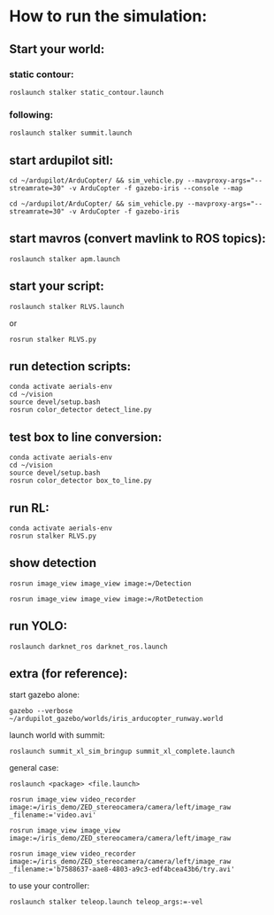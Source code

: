 # How to run the simulation:
## Start your world:
### static contour:
```
roslaunch stalker static_contour.launch
```
### following:
```
roslaunch stalker summit.launch
```
## start ardupilot sitl:
```
cd ~/ardupilot/ArduCopter/ && sim_vehicle.py --mavproxy-args="--streamrate=30" -v ArduCopter -f gazebo-iris --console --map
```
```
cd ~/ardupilot/ArduCopter/ && sim_vehicle.py --mavproxy-args="--streamrate=30" -v ArduCopter -f gazebo-iris
```
## start mavros (convert mavlink to ROS topics):
```
roslaunch stalker apm.launch
```
## start your script:
```
roslaunch stalker RLVS.launch
```
or
```
rosrun stalker RLVS.py
```
## run detection scripts:
```
conda activate aerials-env
cd ~/vision
source devel/setup.bash
rosrun color_detector detect_line.py
```
## test box to line conversion:
```
conda activate aerials-env
cd ~/vision
source devel/setup.bash
rosrun color_detector box_to_line.py
```
## run RL:
```
conda activate aerials-env
rosrun stalker RLVS.py
```
## show detection
```
rosrun image_view image_view image:=/Detection
```
```
rosrun image_view image_view image:=/RotDetection
```
## run YOLO:
```
roslaunch darknet_ros darknet_ros.launch
```
## extra (for reference):
start gazebo alone:
```
gazebo --verbose ~/ardupilot_gazebo/worlds/iris_arducopter_runway.world
```
launch world with summit:
```
roslaunch summit_xl_sim_bringup summit_xl_complete.launch
```
general case:
```
roslaunch <package> <file.launch>
```
```
rosrun image_view video_recorder image:=/iris_demo/ZED_stereocamera/camera/left/image_raw _filename:='video.avi'
```
```
rosrun image_view image_view image:=/iris_demo/ZED_stereocamera/camera/left/image_raw
```
```
rosrun image_view video_recorder image:=/iris_demo/ZED_stereocamera/camera/left/image_raw _filename:='b7588637-aae8-4803-a9c3-edf4bcea43b6/try.avi'
```
to use your controller: 
```
roslaunch stalker teleop.launch teleop_args:=-vel
```



